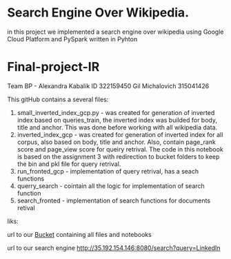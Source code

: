 # Search Engine Over Wikipedia.
in this project we implemented a search engine over wikipedia using Google Cloud Platform and PySpark written in Pyhton


# Final-project-IR
Team BP - Alexandra Kabalik ID 322159450 Gil Michalovich 315041426

This gitHub contains a several files:
1. small_inverted_index_gcp.py - was created for generation of inverted index based on queries_train, the inverted index was builded for body, title and anchor. This was done before working with all wikipedia data.
2. inverted_index_gcp - was created for generation of inverted index for all corpus, also based on body, title and anchor. Also, contain page_rank score and page_view score for queiry retrival. The code in this notebook is based on the assignment 3 with redirection to bucket folders to keep the bin and pkl file for query retrival.
3. run_fronted_gcp - implementation of query retrival, has a seach functions
4. querry_search - cointain all the logic for implementation of search function
5. search_fronted - implementation of search functions for documents retival

liks:

url to our [Bucket](https://console.cloud.google.com/storage/browser/inverted_index_creation;tab=objects?forceOnBucketsSortingFiltering=false&organizationId=536124907474&project=alexandrakabalik&prefix=&forceOnObjectsSortingFiltering=false)
 containing all files and notebooks

url to our search engine http://35.192.154.146:8080/search?query=LinkedIn

